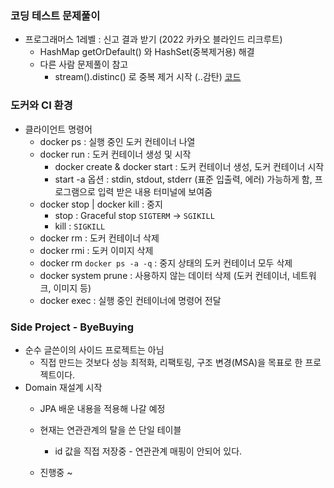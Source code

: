 ### 코딩 테스트 문제풀이
 - 프로그래머스 1레벨 : 신고 결과 받기 (2022 카카오 블라인드 리크루트)
   - HashMap getOrDefault() 와 HashSet(중복제거용) 해결
   - 다른 사람 문제풀이 참고
      - stream().distinc() 로 중복 제거 시작 (..감탄)
   [코드](https://github.com/qnddjKJH/bj-algorithm/blob/master/programmers/level1/KakaoReport.java)

### 도커와 CI 환경
 - 클라이언트 명령어
   - docker ps : 실행 중인 도커 컨테이너 나열
   - docker run : 도커 컨테이너 생성 및 시작
      - docker create & docker start : 도커 컨테이너 생성, 도커 컨테이너 시작
      - start -a 옵션 : stdin, stdout, stderr (표준 입출력, 에러) 가능하게 함, 프로그램으로 입력 받은 내용 터미널에 보여줌
   - docker stop | docker kill : 중지
      - stop : Graceful stop `SIGTERM` -> `SGIKILL`
      - kill : `SIGKILL`
   - docker rm : 도커 컨테이너 삭제
   - docker rmi : 도커 이미지 삭제
   - docker rm `docker ps -a -q` : 중지 상태의 도커 컨테이너 모두 삭제
   - docker system prune : 사용하지 않는 데이터 삭제 (도커 컨테이너, 네트워크, 이미지 등)
   - docker exec : 실행 중인 컨테이너에 명령어 전달
   
 
### Side Project - ByeBuying
 - 순수 글쓴이의 사이드 프로젝트는 아님
    - 직접 만드는 것보다 성능 최적화, 리팩토링, 구조 변경(MSA)을 목표로 한 프로젝트이다.
 - Domain 재설계 시작
    - JPA 배운 내용을 적용해 나갈 예정
    - 현재는 연관관계의 탈을 쓴 단일 테이블
        - id 값을 직접 저장중 - 연관관계 매핑이 안되어 있다.
   
    - 진행중 ~ 